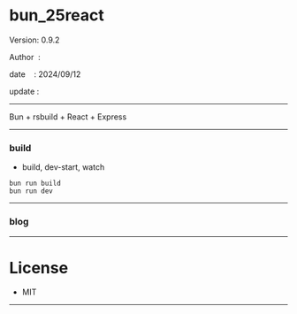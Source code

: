 ﻿# bun_25react

 Version: 0.9.2

 Author  :

 date    : 2024/09/12

 update :

***

Bun + rsbuild + React + Express


***
### build

* build, dev-start, watch

```
bun run build
bun run dev
```

***
### blog


***
# License

* MIT

***

